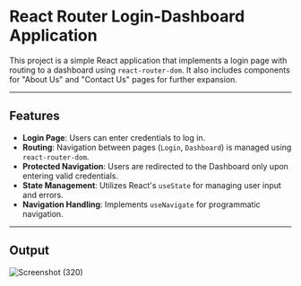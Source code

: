 
# React Router Login-Dashboard Application

This project is a simple React application that implements a login page with routing to a dashboard using `react-router-dom`. It also includes components for "About Us" and "Contact Us" pages for further expansion.

---

## Features

- **Login Page**: Users can enter credentials to log in.
- **Routing**: Navigation between pages (`Login`, `Dashboard`) is managed using `react-router-dom`.
- **Protected Navigation**: Users are redirected to the Dashboard only upon entering valid credentials.
- **State Management**: Utilizes React's `useState` for managing user input and errors.
- **Navigation Handling**: Implements `useNavigate` for programmatic navigation.

---

## Output

![Screenshot (320)](https://github.com/user-attachments/assets/65dbc441-b014-4a4b-8651-7c02b6cffcdd)
